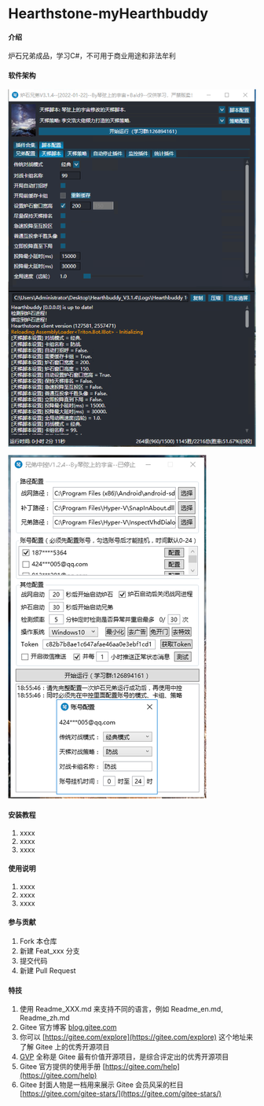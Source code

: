 # Hearthstone-myHearthbuddy

#### 介绍
炉石兄弟成品，学习C#，不可用于商业用途和非法牟利

#### 软件架构
![输入图片说明](%E5%85%84%E5%BC%9F%E8%BF%90%E8%A1%8C%E6%95%88%E6%9E%9C%E5%9B%BE.png)

![输入图片说明](%E4%B8%AD%E6%8E%A7%E8%BF%90%E8%A1%8C%E6%95%88%E6%9E%9C%E5%9B%BE.png)

#### 安装教程

1.  xxxx
2.  xxxx
3.  xxxx

#### 使用说明

1.  xxxx
2.  xxxx
3.  xxxx

#### 参与贡献

1.  Fork 本仓库
2.  新建 Feat_xxx 分支
3.  提交代码
4.  新建 Pull Request


#### 特技

1.  使用 Readme\_XXX.md 来支持不同的语言，例如 Readme\_en.md, Readme\_zh.md
2.  Gitee 官方博客 [blog.gitee.com](https://blog.gitee.com)
3.  你可以 [https://gitee.com/explore](https://gitee.com/explore) 这个地址来了解 Gitee 上的优秀开源项目
4.  [GVP](https://gitee.com/gvp) 全称是 Gitee 最有价值开源项目，是综合评定出的优秀开源项目
5.  Gitee 官方提供的使用手册 [https://gitee.com/help](https://gitee.com/help)
6.  Gitee 封面人物是一档用来展示 Gitee 会员风采的栏目 [https://gitee.com/gitee-stars/](https://gitee.com/gitee-stars/)
